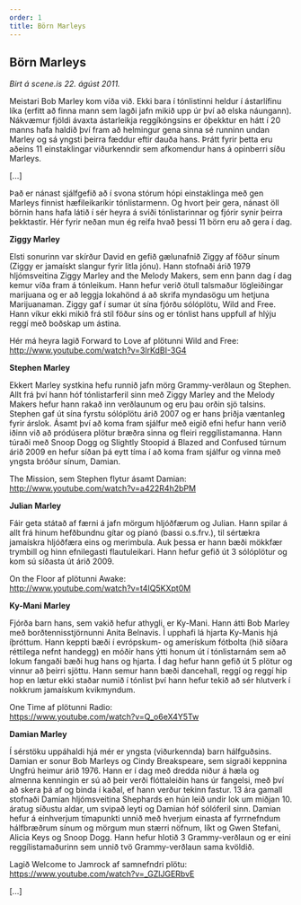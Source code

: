 ```yaml
---
order: 1
title: Börn Marleys
---
```


## Börn Marleys

*Birt á scene.is 22. ágúst 2011.*

Meistari Bob Marley kom víða við. Ekki bara í tónlistinni heldur í ástarlífinu líka (erfitt að finna mann sem lagði jafn mikið upp úr því að elska náungann). Nákvæmur fjöldi ávaxta ástarleikja reggíkóngsins er óþekktur en hátt í 20 manns hafa haldið því fram að helmingur gena sinna sé runninn undan Marley og sá yngsti þeirra fæddur eftir dauða hans. Þrátt fyrir þetta eru aðeins 11 einstaklingar viðurkenndir sem afkomendur hans á opinberri síðu Marleys.

[...]

Það er nánast sjálfgefið að í svona stórum hópi einstaklinga með gen Marleys finnist hæfileikaríkir tónlistarmenn. Og hvort þeir gera, nánast öll börnin hans hafa látið í sér heyra á sviði tónlistarinnar og fjórir synir þeirra þekktastir. Hér fyrir neðan mun ég reifa hvað þessi 11 börn eru að gera í dag.

**Ziggy Marley**

Elsti sonurinn var skírður David en gefið gælunafnið Ziggy af föður sínum (Ziggy er jamaískt slangur fyrir litla jónu). Hann stofnaði árið 1979 hljómsveitina Ziggy Marley and the Melody Makers, sem enn þann dag í dag kemur víða fram á tónleikum. Hann hefur verið ötull talsmaður lögleiðingar marijuana og er að leggja lokahönd á að skrifa myndasögu um hetjuna Marijuanaman. Ziggy gaf í sumar út sína fjórðu sólóplötu, Wild and Free. Hann víkur ekki mikið frá stíl föður síns og er tónlist hans uppfull af hlýju reggí með boðskap um ástina.

Hér má heyra lagið Forward to Love af plötunni Wild and Free:  
http://www.youtube.com/watch?v=3lrKdBI-3G4

**Stephen Marley**

Ekkert Marley systkina hefu runnið jafn mörg Grammy-verðlaun og Stephen. Allt frá því hann hóf tónlistarferil sinn með Ziggy Marley and the Melody Makers hefur hann rakað inn verðlaunum og eru þau orðin sjö talsins. Stephen gaf út sína fyrstu sólóplötu árið 2007 og er hans þriðja væntanleg fyrir árslok. Ásamt því að koma fram sjálfur með eigið efni hefur hann verið iðinn við að pródúsera plötur bræðra sinna og fleiri reggílistamanna. Hann túraði með Snoop Dogg og Slightly Stoopid á Blazed and Confused túrnum árið 2009 en hefur síðan þá eytt tíma í að koma fram sjálfur og vinna með yngsta bróður sínum, Damian.

The Mission, sem Stephen flytur ásamt Damian:  
http://www.youtube.com/watch?v=a422R4h2bPM

**Julian Marley**

Fáir geta státað af færni á jafn mörgum hljóðfærum og Julian. Hann spilar á allt frá hinum hefðbundnu gítar og píanó (bassi o.s.frv.), til sértækra jamaískra hljóðfæra eins og merimbula. Auk þessa er hann bæði mökkfær trymbill og hinn efnilegasti flautuleikari. Hann hefur gefið út 3 sólóplötur og kom sú síðasta út árið 2009.

On the Floor af plötunni Awake:  
http://www.youtube.com/watch?v=t4IQ5KXpt0M

**Ky-Mani Marley**

Fjórða barn hans, sem vakið hefur athygli, er Ky-Mani. Hann átti Bob Marley með borðtennisstjörnunni Anita Belnavis. Í upphafi lá hjarta Ky-Manis hjá íþróttum. Hann keppti bæði í evrópskum- og amerískum fótbolta (hið síðara réttilega nefnt handegg) en móðir hans ýtti honum út í tónlistarnám sem að lokum fangaði bæði hug hans og hjarta. Í dag hefur hann gefið út 5 plötur og vinnur að þeirri sjöttu. Hann semur hann bæði dancehall, reggí og reggí hip hop en lætur ekki staðar numið í tónlist því hann hefur tekið að sér hlutverk í nokkrum jamaískum kvikmyndum.

One Time af plötunni Radio:  
https://www.youtube.com/watch?v=Q_o6eX4Y5Tw

**Damian Marley**

Í sérstöku uppáhaldi hjá mér er yngsta (viðurkennda) barn hálfguðsins. Damian er sonur Bob Marleys og Cindy Breakspeare, sem sigraði keppnina Ungfrú heimur árið 1976. Hann er í dag með dredda niður á hæla og almenna kenningin er sú að þeir verði flóttaleiðin hans úr fangelsi, með því að skera þá af og binda í kaðal, ef hann verður tekinn fastur. 13 ára gamall stofnaði Damian hljómsveitina Shephards en hún leið undir lok um miðjan 10. áratug síðustu aldar, um svipað leyti og Damian hóf sólóferil sinn. Damian hefur á einhverjum tímapunkti unnið með hverjum einasta af fyrrnefndum hálfbræðrum sínum og mörgum mun stærri nöfnum, líkt og Gwen Stefani, Alicia Keys og Snoop Dogg. Hann hefur hlotið 3 Grammy-verðlaun og er eini reggílistamaðurinn sem unnið tvö Grammy-verðlaun sama kvöldið.

Lagið Welcome to Jamrock af samnefndri plötu:  
https://www.youtube.com/watch?v=_GZlJGERbvE

[...]
